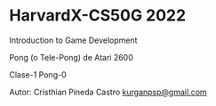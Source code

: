 # HarvardX-CS50G 2022
Introduction to Game Development

Pong (o Tele-Pong) de Atari 2600
    
Clase-1     Pong-0

Autor:  Cristhian Pineda Castro
        kurganpsp@gmail.com
